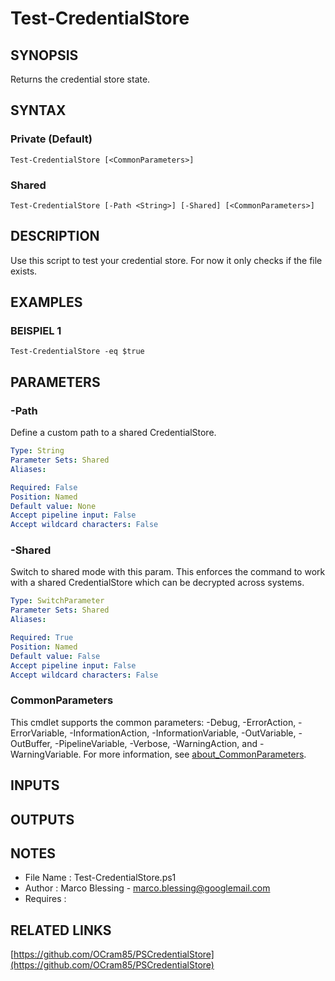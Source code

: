 # Test-CredentialStore

## SYNOPSIS
Returns the credential store state.

## SYNTAX

### Private (Default)
```
Test-CredentialStore [<CommonParameters>]
```

### Shared
```
Test-CredentialStore [-Path <String>] [-Shared] [<CommonParameters>]
```

## DESCRIPTION
Use this script to test your credential store.
For now it only checks if
the file exists.

## EXAMPLES

### BEISPIEL 1
```
Test-CredentialStore -eq $true
```

## PARAMETERS

### -Path
Define a custom path to a shared CredentialStore.

```yaml
Type: String
Parameter Sets: Shared
Aliases:

Required: False
Position: Named
Default value: None
Accept pipeline input: False
Accept wildcard characters: False
```

### -Shared
Switch to shared mode with this param.
This enforces the command to work with a shared CredentialStore which
can be decrypted across systems.

```yaml
Type: SwitchParameter
Parameter Sets: Shared
Aliases:

Required: True
Position: Named
Default value: False
Accept pipeline input: False
Accept wildcard characters: False
```

### CommonParameters
This cmdlet supports the common parameters: -Debug, -ErrorAction, -ErrorVariable, -InformationAction, -InformationVariable, -OutVariable, -OutBuffer, -PipelineVariable, -Verbose, -WarningAction, and -WarningVariable. For more information, see [about_CommonParameters](http://go.microsoft.com/fwlink/?LinkID=113216).

## INPUTS

## OUTPUTS

## NOTES
- File Name   : Test-CredentialStore.ps1
- Author      : Marco Blessing - marco.blessing@googlemail.com
- Requires    :

## RELATED LINKS

[https://github.com/OCram85/PSCredentialStore](https://github.com/OCram85/PSCredentialStore)

